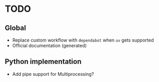 # TODO

## Global

- Replace custom workflow with `dependabot` when `uv` gets supported
- Official documentation (generated)

## Python implementation

- Add pipe support for Multiprocessing?
